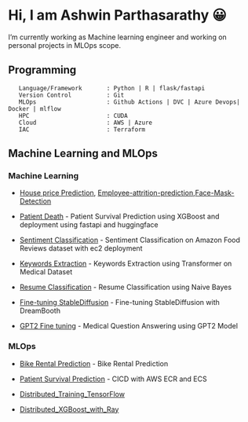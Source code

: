 # Hi, I am Ashwin Parthasarathy 😀
  I’m currently working as Machine learning engineer and working on personal projects in MLOps scope.
  
## Programming ##

```
   Language/Framework       : Python | R | flask/fastapi
   Version Control          : Git
   MLOps                    : Github Actions | DVC | Azure Devops| Docker | mlflow
   HPC                      : CUDA
   Cloud                    : AWS | Azure
   IAC                      : Terraform
```
  

## Machine Learning and MLOps ##

### Machine Learning #### 

 - [House price Prediction](https://github.com/Ashwin143/HOUSE-VALUE-PREDICTION ), [Employee-attrition-prediction](https://github.com/Ashwin143/Employee-attrition-prediction),[Face-Mask-Detection](https://github.com/Ashwin143/Face-Mask-Detection)
   
 - [Patient Death](https://github.com/Ashwin143/patient_death) - Patient Survival Prediction using XGBoost and deployment using fastapi and huggingface
   
 - [Sentiment Classification](https://github.com/Ashwin143/amazon_sentiment_classification)  - Sentiment Classification on Amazon Food Reviews dataset with ec2 deployment

 - [Keywords Extraction](https://github.com/Ashwin143/Keyword_Extraction)  - Keywords Extraction using Transformer on Medical Dataset
   
 - [Resume Classification](https://github.com/Ashwin143/Keyword_Extraction)  - Resume Classification using Naive Bayes
   
 - [Fine-tuning StableDiffusion](https://github.com/Ashwin143/Keyword_Extraction)   - Fine-tuning StableDiffusion with DreamBooth
   
 - [GPT2 Fine tuning](https://github.com/Ashwin143/Medical-Question-Answering-)  - Medical Question Answering using GPT2 Model
### MLOps ####
   
 - [Bike Rental Prediction](https://github.com/Ashwin143/Keyword_Extraction)   - Bike Rental Prediction
   
 - [Patient Survival Prediction](https://github.com/Ashwin143/Keyword_Extraction)  - CICD with AWS ECR and ECS
   
 - [Distributed_Training_TensorFlow](https://github.com/Ashwin143/Keyword_Extraction)
   
 - [Distributed_XGBoost_with_Ray](https://github.com/Ashwin143/Keyword_Extraction)




